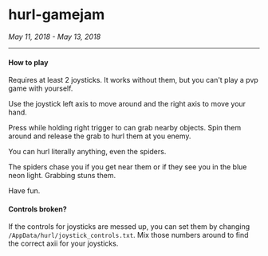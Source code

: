 # hurl-gamejam
*May 11, 2018 - May 13, 2018*

---

#### How to play
Requires at least 2 joysticks. It works without them, but you can't play a pvp game with yourself.

Use the joystick left axis to move around and the right axis to move your hand.

Press while holding right trigger to can grab nearby objects. Spin them around and release the grab 
to hurl them at you enemy. 

You can hurl literally anything, even the spiders. 

The spiders chase you if you get near them or if they see you in the blue neon light. Grabbing stuns
them.

Have fun.

#### Controls broken?
If the controls for joysticks are messed up, you can set them by changing 
`/AppData/hurl/joystick_controls.txt`. Mix those numbers around to find the correct axii for 
your joysticks.